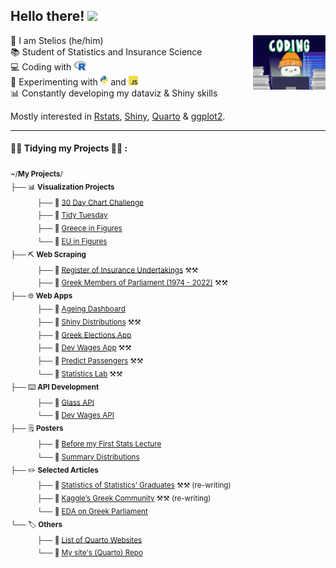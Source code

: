 <h2> Hello there! <img src="https://media.giphy.com/media/kCMry3iScFtypKZXWn/giphy.gif" height = "30"></h2>
<img align="right" src="images/penguin_coding.gif" width = "23%"></h1>


👋  I am Stelios (he/him) <br>
📚  Student of Statistics and Insurance Science <br>
💻  Coding with <img src="images/R-logo.svg" height = "15"> <br>
🧪  Experimenting with <img src="images/python-logo.svg" height = "15"> and <img src="images/js-logo.png" height = "15"> <br>
📊  Constantly developing my dataviz & Shiny skills

Mostly interested in [Rstats](https://www.r-project.org/), [Shiny](https://shiny.posit.co/), [Quarto](https://github.com/quarto-dev/quarto-cli) & [ggplot2](https://ggplot2.tidyverse.org/).
<br>
<hr>

#### 🧹🧹 Tidying my Projects 🧹🧹 :
<sub> ~/<b>My Projects</b>/</sub><br>
<sub> ├── 📊 <b>Visualization Projects</b></sub><br>
<sub>  &nbsp;&nbsp;&nbsp;&nbsp;&nbsp;&nbsp;&nbsp;&nbsp;&nbsp;&nbsp;&nbsp;&nbsp; ├── 📁 [30 Day Chart Challenge](https://github.com/stesiam/30DayChartChallenge)</sub> <br>
<sub>  &nbsp;&nbsp;&nbsp;&nbsp;&nbsp;&nbsp;&nbsp;&nbsp;&nbsp;&nbsp;&nbsp;&nbsp; ├── 📁 [Tidy Tuesday](https://github.com/stesiam/tidytuesday)</sub> <br>
<sub>  &nbsp;&nbsp;&nbsp;&nbsp;&nbsp;&nbsp;&nbsp;&nbsp;&nbsp;&nbsp;&nbsp;&nbsp; ├── 📁 [Greece in Figures](https://github.com/stesiam/Greece-In-Figures) </sub> <br>
<sub>  &nbsp;&nbsp;&nbsp;&nbsp;&nbsp;&nbsp;&nbsp;&nbsp;&nbsp;&nbsp;&nbsp;&nbsp; └── 📁 [EU in Figures](https://github.com/stesiam/EU-In-Figures) </sub> <br>
<sub> ├── ⛏️ <b>Web Scraping</b></sub><br>
<sub>  &nbsp;&nbsp;&nbsp;&nbsp;&nbsp;&nbsp;&nbsp;&nbsp;&nbsp;&nbsp;&nbsp;&nbsp; ├── 📁 [Register of Insurance Undertakings]() ⚒️⚒️ </sub> <br>
<sub>  &nbsp;&nbsp;&nbsp;&nbsp;&nbsp;&nbsp;&nbsp;&nbsp;&nbsp;&nbsp;&nbsp;&nbsp; ├── 📁 [Greek Members of Parliament (1974 - 2022)]() ⚒️⚒️ </sub> <br>
<sub> ├── 🌐 <b>Web Apps</b></sub><br>
<sub>  &nbsp;&nbsp;&nbsp;&nbsp;&nbsp;&nbsp;&nbsp;&nbsp;&nbsp;&nbsp;&nbsp;&nbsp; ├── 📁 [Ageing Dashboard](https://github.com/stesiam/AgeingDashboard) </sub> <br>
<sub>  &nbsp;&nbsp;&nbsp;&nbsp;&nbsp;&nbsp;&nbsp;&nbsp;&nbsp;&nbsp;&nbsp;&nbsp; ├── 📁 [Shiny Distributions](https://github.com/stesiam/AgeingDashboard) ⚒️⚒️</sub> <br>
<sub>  &nbsp;&nbsp;&nbsp;&nbsp;&nbsp;&nbsp;&nbsp;&nbsp;&nbsp;&nbsp;&nbsp;&nbsp; ├── 📁 [Greek Elections App](https://github.com/stesiam/Greek-Elections-App) </sub> <br>
<sub>  &nbsp;&nbsp;&nbsp;&nbsp;&nbsp;&nbsp;&nbsp;&nbsp;&nbsp;&nbsp;&nbsp;&nbsp; ├── 📁 [Dev Wages App]() ⚒️⚒️ </sub> <br>
<sub>  &nbsp;&nbsp;&nbsp;&nbsp;&nbsp;&nbsp;&nbsp;&nbsp;&nbsp;&nbsp;&nbsp;&nbsp; ├── 📁 [Predict Passengers]() ⚒️⚒️</sub> <br>
<sub>  &nbsp;&nbsp;&nbsp;&nbsp;&nbsp;&nbsp;&nbsp;&nbsp;&nbsp;&nbsp;&nbsp;&nbsp; └── 📁 [Statistics Lab]() ⚒️⚒️</sub> <br>
<sub> ├── ⌨️ <b>API Development</b></sub><br>
<sub>  &nbsp;&nbsp;&nbsp;&nbsp;&nbsp;&nbsp;&nbsp;&nbsp;&nbsp;&nbsp;&nbsp;&nbsp; ├── 📁 [Glass API](https://github.com/stesiam/GlassAPI) </sub> <br>
<sub>  &nbsp;&nbsp;&nbsp;&nbsp;&nbsp;&nbsp;&nbsp;&nbsp;&nbsp;&nbsp;&nbsp;&nbsp; └── 📁 [Dev Wages API](https://github.com/stesiam/Dev-Wages-Api) </sub><br>
<sub> ├── 🗒️ <b>Posters</b></sub><br>
<sub>  &nbsp;&nbsp;&nbsp;&nbsp;&nbsp;&nbsp;&nbsp;&nbsp;&nbsp;&nbsp;&nbsp;&nbsp; ├── 📁 [Before my First Stats Lecture](https://github.com/stesiam/posterMaths) </sub><br>
<sub>  &nbsp;&nbsp;&nbsp;&nbsp;&nbsp;&nbsp;&nbsp;&nbsp;&nbsp;&nbsp;&nbsp;&nbsp; └── 📁 [Summary Distributions](https://github.com/stesiam/Summary-Distributions)</sub><br>
<sub> ├── ✏️ <b>Selected Articles</b></sub><br>
<sub>  &nbsp;&nbsp;&nbsp;&nbsp;&nbsp;&nbsp;&nbsp;&nbsp;&nbsp;&nbsp;&nbsp;&nbsp; ├── 📁 [Statistics of Statistics’ Graduates](https://www.stesiam.com/english/2023-07-23-Graduates-of-Statistics/2023-07-23-Graduates-of-Statistics.html) ⚒️⚒️ (re-writing) </sub><br>
<sub>  &nbsp;&nbsp;&nbsp;&nbsp;&nbsp;&nbsp;&nbsp;&nbsp;&nbsp;&nbsp;&nbsp;&nbsp; ├── 📁 [Kaggle’s Greek Community](https://www.stesiam.com/english/2023-05-06-Kaggle-Greek-Community/2023-05-06-Kaggle-Greek-Community.html) ⚒️⚒️ (re-writing) </sub><br> 
<sub>  &nbsp;&nbsp;&nbsp;&nbsp;&nbsp;&nbsp;&nbsp;&nbsp;&nbsp;&nbsp;&nbsp;&nbsp; └── 📁 [EDA on Greek Parliament](https://www.stesiam.com/english/2022-10-10-EDA-Greek-Parliament/2022-10-10-EDA-Greek-Parliament.html) </sub><br>
<sub> └── 🏷️ <b>Others</b></sub><br>
<sub>  &nbsp;&nbsp;&nbsp;&nbsp;&nbsp;&nbsp;&nbsp;&nbsp;&nbsp;&nbsp;&nbsp;&nbsp; ├── 📁 [List of Quarto Websites](https://github.com/stesiam/Quarto-Websites) </sub><br>
<sub>  &nbsp;&nbsp;&nbsp;&nbsp;&nbsp;&nbsp;&nbsp;&nbsp;&nbsp;&nbsp;&nbsp;&nbsp; └── 📁 [My site's (Quarto) Repo](https://github.com/stesiam,github.io/stesiam,github.io) </sub><br>

